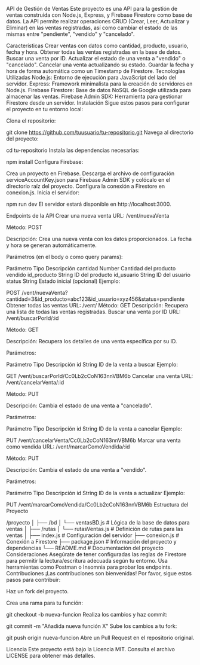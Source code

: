 API de Gestión de Ventas
Este proyecto es una API para la gestión de ventas construida con Node.js, Express, y Firebase Firestore como base de datos. La API permite realizar operaciones CRUD (Crear, Leer, Actualizar y Eliminar) en las ventas registradas, así como cambiar el estado de las mismas entre "pendiente", "vendido" y "cancelado".

Características
Crear ventas con datos como cantidad, producto, usuario, fecha y hora.
Obtener todas las ventas registradas en la base de datos.
Buscar una venta por ID.
Actualizar el estado de una venta a "vendido" o "cancelado".
Cancelar una venta actualizando su estado.
Guardar la fecha y hora de forma automática como un Timestamp de Firestore.
Tecnologías Utilizadas
Node.js: Entorno de ejecución para JavaScript del lado del servidor.
Express: Framework minimalista para la creación de servidores en Node.js.
Firebase Firestore: Base de datos NoSQL de Google utilizada para almacenar las ventas.
Firebase Admin SDK: Herramienta para gestionar Firestore desde un servidor.
Instalación
Sigue estos pasos para configurar el proyecto en tu entorno local:

Clona el repositorio:


git clone https://github.com/tuusuario/tu-repositorio.git
Navega al directorio del proyecto:


cd tu-repositorio
Instala las dependencias necesarias:


npm install
Configura Firebase:

Crea un proyecto en Firebase.
Descarga el archivo de configuración serviceAccountKey.json para Firebase Admin SDK y colócalo en el directorio raíz del proyecto.
Configura la conexión a Firestore en conexion.js.
Inicia el servidor:

npm run dev
El servidor estará disponible en http://localhost:3000.

Endpoints de la API
Crear una nueva venta
URL: /vent/nuevaVenta

Método: POST

Descripción: Crea una nueva venta con los datos proporcionados. La fecha y hora se generan automáticamente.

Parámetros (en el body o como query params):

Parámetro	Tipo	Descripción
cantidad	Number	Cantidad del producto vendido
id_producto	String	ID del producto
id_usuario	String	ID del usuario
status	String	Estado inicial (opcional)
Ejemplo:


POST /vent/nuevaVenta?cantidad=3&id_producto=abc123&id_usuario=xyz456&status=pendiente
Obtener todas las ventas
URL: /vent/
Método: GET
Descripción: Recupera una lista de todas las ventas registradas.
Buscar una venta por ID
URL: /vent/buscarPorId/:id

Método: GET

Descripción: Recupera los detalles de una venta específica por su ID.

Parámetros:

Parámetro	Tipo	Descripción
id	String	ID de la venta a buscar
Ejemplo:

GET /vent/buscarPorId/Cc0Lb2cCoN163nnVBM6b
Cancelar una venta
URL: /vent/cancelarVenta/:id

Método: PUT

Descripción: Cambia el estado de una venta a "cancelado".

Parámetros:

Parámetro	Tipo	Descripción
id	String	ID de la venta a cancelar
Ejemplo:

PUT /vent/cancelarVenta/Cc0Lb2cCoN163nnVBM6b
Marcar una venta como vendida
URL: /vent/marcarComoVendida/:id

Método: PUT

Descripción: Cambia el estado de una venta a "vendido".

Parámetros:

Parámetro	Tipo	Descripción
id	String	ID de la venta a actualizar
Ejemplo:

PUT /vent/marcarComoVendida/Cc0Lb2cCoN163nnVBM6b
Estructura del Proyecto

/proyecto
│
├── /bd
│   └── ventasBD.js         # Lógica de la base de datos para ventas
│
├── /rutas
│   └── rutasVentas.js      # Definición de rutas para las ventas
│
├── index.js                # Configuración del servidor
├── conexion.js             # Conexión a Firestore
├── package.json            # Información del proyecto y dependencias
└── README.md               # Documentación del proyecto
Consideraciones
Asegúrate de tener configuradas las reglas de Firestore para permitir la lectura/escritura adecuada según tu entorno.
Usa herramientas como Postman o Insomnia para probar los endpoints.
Contribuciones
¡Las contribuciones son bienvenidas! Por favor, sigue estos pasos para contribuir:

Haz un fork del proyecto.

Crea una rama para tu función:

git checkout -b nueva-funcion
Realiza los cambios y haz commit:

git commit -m "Añadida nueva función X"
Sube los cambios a tu fork:

git push origin nueva-funcion
Abre un Pull Request en el repositorio original.

Licencia
Este proyecto está bajo la Licencia MIT. Consulta el archivo LICENSE para obtener más detalles.
